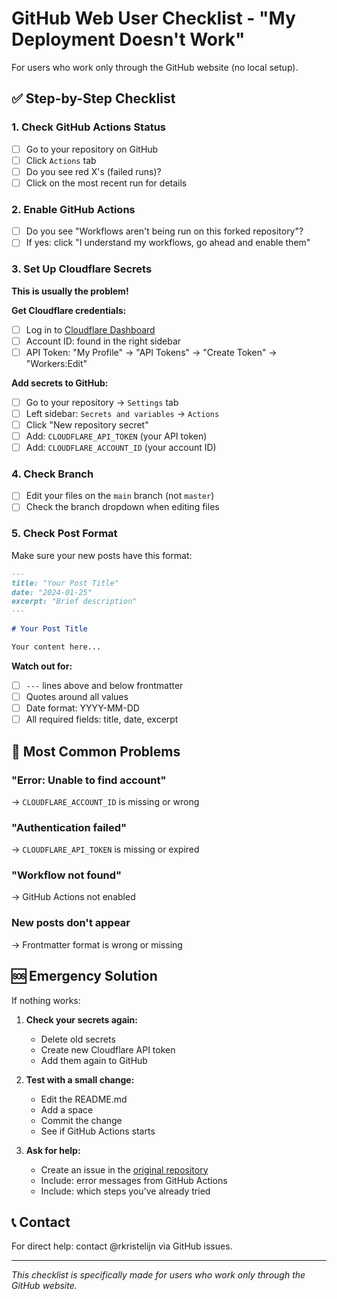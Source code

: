 # GitHub Web User Checklist - "My Deployment Doesn't Work"

For users who work only through the GitHub website (no local setup).

## ✅ Step-by-Step Checklist

### 1. Check GitHub Actions Status
- [ ] Go to your repository on GitHub
- [ ] Click `Actions` tab
- [ ] Do you see red X's (failed runs)?
- [ ] Click on the most recent run for details

### 2. Enable GitHub Actions
- [ ] Do you see "Workflows aren't being run on this forked repository"?
- [ ] If yes: click "I understand my workflows, go ahead and enable them"

### 3. Set Up Cloudflare Secrets
**This is usually the problem!**

**Get Cloudflare credentials:**
- [ ] Log in to [Cloudflare Dashboard](https://dash.cloudflare.com)
- [ ] Account ID: found in the right sidebar
- [ ] API Token: "My Profile" → "API Tokens" → "Create Token" → "Workers:Edit"

**Add secrets to GitHub:**
- [ ] Go to your repository → `Settings` tab
- [ ] Left sidebar: `Secrets and variables` → `Actions`
- [ ] Click "New repository secret"
- [ ] Add: `CLOUDFLARE_API_TOKEN` (your API token)
- [ ] Add: `CLOUDFLARE_ACCOUNT_ID` (your account ID)

### 4. Check Branch
- [ ] Edit your files on the `main` branch (not `master`)
- [ ] Check the branch dropdown when editing files

### 5. Check Post Format
Make sure your new posts have this format:

```markdown
---
title: "Your Post Title"
date: "2024-01-25"
excerpt: "Brief description"
---

# Your Post Title

Your content here...
```

**Watch out for:**
- [ ] `---` lines above and below frontmatter
- [ ] Quotes around all values
- [ ] Date format: YYYY-MM-DD
- [ ] All required fields: title, date, excerpt

## 🚨 Most Common Problems

### "Error: Unable to find account"
→ `CLOUDFLARE_ACCOUNT_ID` is missing or wrong

### "Authentication failed" 
→ `CLOUDFLARE_API_TOKEN` is missing or expired

### "Workflow not found"
→ GitHub Actions not enabled

### New posts don't appear
→ Frontmatter format is wrong or missing

## 🆘 Emergency Solution

If nothing works:

1. **Check your secrets again:**
   - Delete old secrets
   - Create new Cloudflare API token
   - Add them again to GitHub

2. **Test with a small change:**
   - Edit the README.md
   - Add a space
   - Commit the change
   - See if GitHub Actions starts

3. **Ask for help:**
   - Create an issue in the [original repository](https://github.com/rkristelijn/next-blog/issues)
   - Include: error messages from GitHub Actions
   - Include: which steps you've already tried

## 📞 Contact

For direct help: contact @rkristelijn via GitHub issues.

---

*This checklist is specifically made for users who work only through the GitHub website.*
